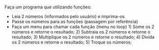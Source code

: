 Faça um programa que utilizando funções:
- Leia 2 números (informados pelo usuário) e imprima-os
- Passe os números para as funções (passagem por referência)
- Faça um menu para chamar cada função (menu no loop)
      1) Some os 2 números e retorne o resultado;
      2) Subtraia os 2 números e retorne o resultado;
      3) Multiplique os 2 números e retorne o resultado;
      4) Divida os 2 números e retorne o resultado;
      5) Troque os números;
